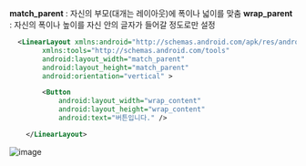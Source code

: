 **match_parent** : 자신의 부모(대개는 레이아웃)에 폭이나 넓이를 맞춤
**wrap_parent** : 자신의 폭이나 높이를 자신 안의 글자가 들어갈 정도로만 설정
``` xml
  <LinearLayout xmlns:android="http://schemas.android.com/apk/res/android"
        xmlns:tools="http://schemas.android.com/tools"
        android:layout_width="match_parent"
        android:layout_height="match_parent"
        android:orientation="vertical" >

        <Button
            android:layout_width="wrap_content"
            android:layout_height="wrap_content"
            android:text="버튼입니다." />

    </LinearLayout>

```

![image](https://user-images.githubusercontent.com/52357235/190361694-ef6ce927-9383-40e8-9dae-76f1fde443e1.png)
